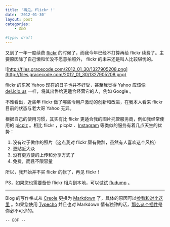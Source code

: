 ```yaml
---
title: '再见，flickr !'
date: '2012-01-30'
layout: post
categories:
    - 观点

#type: draft
---
```


又到了一年一度续费 [flickr](http://www.flickr.com/photos/feelinglucky/) 的时候了，而我今年已经不打算再给 flickr 续费了。主要原因除了自己懒和忙没不愿意拍照外， flickr 的未来还是叫人比较堪忧的。

![http://files.gracecode.com/2012_01_30/1327905208.png](http://files.gracecode.com/2012_01_30/1327905208.png)

flickr 的东家 Yahoo 现在的日子也并不好受，甚至我觉得 Yahoo 应该像 [del.icio.us]( http://delicious.com/  ) 一样，将其出售给更适合经营它的人，例如 Google 。

不难看出，近些年 flickr 做了哪些令用户激动的创新和改进，在我本人看来 flickr 目前的状态与老大哥 Yahoo 无异。

根据自己的使用习惯，其实有比 flickr 更适合我的图片托管服务商，例如我经常使用的 [picplz](http://picplz.com/user/feelinglucky/) 。相比 flickr ，picplz 、[Instagram](http://instagr.am/)  等类似的服务有着几点天生的优势：

1. 没有过于做作的照片（这点我对 flickr 颇有微辞，虽然有人喜欢这个风格）
2. 更贴近大众
3. 没有更方便的上传和分享方式了
4. 免费，而且不限容量

所以，我开始并不买 flickr 的帐了，再见 flickr！

PS，如果您也需要备份 flickr 相片到本地，可以试试 [fludump](https://code.google.com/p/onairbustour/) 。

----

Blog 的写作格式从 [Creole](http://www.wikicreole.org/
 ) 更换为 [Markdown](http://en.wikipedia.org/wiki/Markdown) 了，具体的原因可以[参看和对比这里](http://en.wikipedia.org/wiki/Lightweight_markup_language) 。如果您使用 [Typecho](http://typecho.org) 并且也对 Markdown 情有独钟的话，[那么这个插件](http://files.gracecode.com/2012_01_30/1327903793.zip)是你必不可少的。

`-- EOF --`
